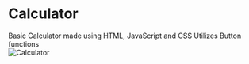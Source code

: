 # Calculator

Basic Calculator made using HTML, JavaScript and CSS
Utilizes Button functions
<br>
![Calculator](https://user-images.githubusercontent.com/92153680/210152193-937eb42f-c15f-4c8a-863e-73ec551b6fe2.png)
